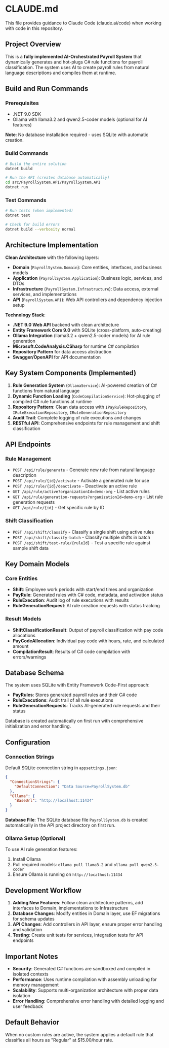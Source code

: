 # CLAUDE.md

This file provides guidance to Claude Code (claude.ai/code) when working with code in this repository.

## Project Overview

This is a **fully implemented AI-Orchestrated Payroll System** that dynamically generates and hot-plugs C# rule functions for payroll classification. The system uses AI to create payroll rules from natural language descriptions and compiles them at runtime.

## Build and Run Commands

### Prerequisites
- .NET 9.0 SDK
- Ollama with llama3.2 and qwen2.5-coder models (optional for AI features)

**Note**: No database installation required - uses SQLite with automatic creation.

### Build Commands
```bash
# Build the entire solution
dotnet build

# Run the API (creates database automatically)
cd src/PayrollSystem.API/PayrollSystem.API
dotnet run
```

### Test Commands
```bash
# Run tests (when implemented)
dotnet test

# Check for build errors
dotnet build --verbosity normal
```

## Architecture Implementation

**Clean Architecture** with the following layers:
- **Domain** (`PayrollSystem.Domain`): Core entities, interfaces, and business models
- **Application** (`PayrollSystem.Application`): Business logic, services, and DTOs
- **Infrastructure** (`PayrollSystem.Infrastructure`): Data access, external services, and implementations
- **API** (`PayrollSystem.API`): Web API controllers and dependency injection setup

**Technology Stack**:
- **.NET 9.0 Web API** backend with clean architecture
- **Entity Framework Core 9.0** with SQLite (cross-platform, auto-creating)
- **Ollama Integration** (llama3.2 + qwen2.5-coder models) for AI rule generation
- **Microsoft.CodeAnalysis.CSharp** for runtime C# compilation
- **Repository Pattern** for data access abstraction
- **Swagger/OpenAPI** for API documentation

## Key System Components (Implemented)

1. **Rule Generation System** (`OllamaService`): AI-powered creation of C# functions from natural language
2. **Dynamic Function Loading** (`CodeCompilationService`): Hot-plugging of compiled C# rule functions at runtime
3. **Repository Pattern**: Clean data access with `IPayRuleRepository`, `IRuleExecutionRepository`, `IRuleGenerationRepository`
4. **Audit Trail**: Complete logging of rule executions and changes
5. **RESTful API**: Comprehensive endpoints for rule management and shift classification

## API Endpoints

### Rule Management
- `POST /api/rule/generate` - Generate new rule from natural language description
- `POST /api/rule/{id}/activate` - Activate a generated rule for use
- `POST /api/rule/{id}/deactivate` - Deactivate an active rule
- `GET /api/rule/active?organizationId=demo-org` - List active rules
- `GET /api/rule/generation-requests?organizationId=demo-org` - List rule generation requests
- `GET /api/rule/{id}` - Get specific rule by ID

### Shift Classification
- `POST /api/shift/classify` - Classify a single shift using active rules
- `POST /api/shift/classify-batch` - Classify multiple shifts in batch
- `POST /api/shift/test-rule/{ruleId}` - Test a specific rule against sample shift data

## Key Domain Models

### Core Entities
- **Shift**: Employee work periods with start/end times and organization
- **PayRule**: Generated rules with C# code, metadata, and activation status
- **RuleExecution**: Audit log of rule executions with results
- **RuleGenerationRequest**: AI rule creation requests with status tracking

### Result Models
- **ShiftClassificationResult**: Output of payroll classification with pay code allocations
- **PayCodeAllocation**: Individual pay code with hours, rate, and calculated amount
- **CompilationResult**: Results of C# code compilation with errors/warnings

## Database Schema

The system uses SQLite with Entity Framework Code-First approach:
- **PayRules**: Stores generated payroll rules and their C# code
- **RuleExecutions**: Audit trail of all rule executions
- **RuleGenerationRequests**: Tracks AI-generated rule requests and their status

Database is created automatically on first run with comprehensive initialization and error handling.

## Configuration

### Connection Strings
Default SQLite connection string in `appsettings.json`:
```json
{
  "ConnectionStrings": {
    "DefaultConnection": "Data Source=PayrollSystem.db"
  },
  "Ollama": {
    "BaseUrl": "http://localhost:11434"
  }
}
```

**Database File**: The SQLite database file `PayrollSystem.db` is created automatically in the API project directory on first run.

### Ollama Setup (Optional)
To use AI rule generation features:
1. Install Ollama
2. Pull required models: `ollama pull llama3.2` and `ollama pull qwen2.5-coder`
3. Ensure Ollama is running on `http://localhost:11434`

## Development Workflow

1. **Adding New Features**: Follow clean architecture patterns, add interfaces to Domain, implementations to Infrastructure
2. **Database Changes**: Modify entities in Domain layer, use EF migrations for schema updates
3. **API Changes**: Add controllers in API layer, ensure proper error handling and validation
4. **Testing**: Create unit tests for services, integration tests for API endpoints

## Important Notes

- **Security**: Generated C# functions are sandboxed and compiled in isolated contexts
- **Performance**: Uses runtime compilation with assembly unloading for memory management
- **Scalability**: Supports multi-organization architecture with proper data isolation
- **Error Handling**: Comprehensive error handling with detailed logging and user feedback

## Default Behavior

When no custom rules are active, the system applies a default rule that classifies all hours as "Regular" at $15.00/hour rate.